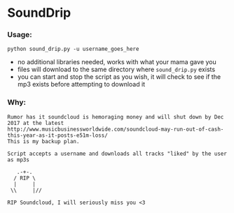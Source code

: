 # SoundDrip

### Usage:

```
python sound_drip.py -u username_goes_here
```

* no additional libraries needed, works with what your mama gave you
* files will download to the same directory where `sound_drip.py` exists
* you can start and stop the script as you wish, it will check to see if the mp3 exists before attempting to download it


### Why:

```
Rumor has it soundcloud is hemoraging money and will shut down by Dec 2017 at the latest
http://www.musicbusinessworldwide.com/soundcloud-may-run-out-of-cash-this-year-as-it-posts-e51m-loss/
This is my backup plan.

Script accepts a username and downloads all tracks "liked" by the user as mp3s

   .-+-.
  / RIP \
  |     |
 \\     |//

RIP Soundcloud, I will seriously miss you <3
```
